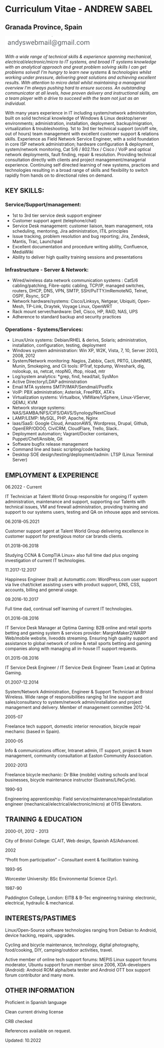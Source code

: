 # Curriculum Vitae - ANDREW SABEL
##	Granada Province, Spain
![Send me a message to](/AGaddy.png)

_With a wide range of technical skills & experience spanning mechanical, electrical/electronic/micro to IT systems, and broad IT systems knowledge with an analytical approach and great problem solving skills I can get problems solved! I’m hungry to learn new systems & technologies whilst working under pressure, delivering great solutions and achieving excellent results. With attention to micro detail whilst maintaining a managerial overview I’m always pushing hard to ensure success. An outstanding communicator at all levels, have proven delivery and instructional skills, am a team player with a drive to succeed with the team not just as an individual._

With many years experience in IT including system/network administration, built on solid technical knowledge of Windows & Linux desktop/server environments; administration, installation, deployment, backup/migration, virtualization & troubleshooting.  1st to 3rd tier technical support (on/off site, out of hours) team management with excellent customer support & relations skills. Experience as Field Network Service Engineer, with a solid foundation in core ISP network administration; hardware configuration & deployment, system/network monitoring, Cat 5/6 / 802.11xx / Cisco / VoIP and optical network deployments, fault finding, repair & resolution. Providing technical consultation directly with clients and project management/managerial experience. Continuing self directed learning of new systems, practices and technologies resulting in a broad range of skills and flexibility to switch rapidly from hands on to directional roles on demand.

## KEY SKILLS:

### Service/Support/management:
* 1st to 3rd tier service desk support engineer
* Customer support agent (telephone/chat)
* Service Desk management: customer liaison, team management, rota scheduling, mentoring, Jira administration, ITIL principles
* Issue tracking, problem resolution and bug reporting; Jira, Zendesk, Mantis, Trac, Launchpad
* Excellent documentation and procedure writing ability, Confluence, MediaWiki
* Ability to deliver high quality training sessions and presentations

### Infrastructure - Server & Network:
* Wired/wireless data network communication systems : Cat5/6 cabling/patching, Fibre-optic cabling, TCP/IP, managed switches, routers, DHCP, DNS, VPN, SMTP, SSH/PuTTY/mRemoteNG, Telnet, OSPF, Rsync, SCP
* Network hardware/systems: Cisco/Linksys, Netgear, Ubiquiti, Open-Mesh, TP-Link, Draytek, Voyage Linux, OpenWRT
* Rack mount server/hardware: Dell, Cisco, HP, RAID, NAS, UPS
* Adherence to standard backup and security practices 

### Operations - Systems/Services:
* Linux/Unix systems: Debian/RHEL & derivs, Solaris; administration, installation, configuration, testing, deployment
* Windows system administration: Win XP, W2K, Vista, 7, 10, Server 2003, 2008, 2012
* System/Network monitoring: Nagios, Zabbix, Cacti, PRTG, LibreNMS, Munin, Smokeping, and Cli tools: IPTraf, tcpdump, Wireshark, dig, nslookup, ss, netcat, ntopNG, iftop, nload, mtr
* Log/system analytics: *grep, find, head/tail, SysMon
* Active Directory/LDAP administration
* Email MTA systems SMTP/IMAP/Sendmail/Postfix
* VoIP: PBX administration;  Asterisk, FreePBX, ATA's
* Virtualization systems: Virtualbox, VMWare/VSphere, Linux-VServer, QEMU, KVM
* Network storage systems: NAS/SAMBA/NFS/CIFS/DAVS/Synology/NextCloud
* LAMP/LEMP: MySQL, PHP, Apache, Nginx
* Iaas/SaaS: Google Cloud, AmazonAWS, Wordpress, Drupal, Github, OpenERP/ODOO, CiviCRM, CloudFlare, Trello, Slack..
* Deployment automation; Vagrant/Docker containers, Puppet/Chef/Ansible, Git
* Software bugfix release management
* Command line and basic scripting/code hacking
* Desktop SOE design/testing/deployment/admin: LTSP (Linux Terminal Server)

## EMPLOYMENT & EXPERIENCE

06.2022 - Current 

IT Technician at Talent World Group responsible for ongoing IT system administration, maintenance and support, supporting our Talents with technical issues, VM and firewall administration, providing training and support to our systems users, testing and QA on inhouse apps and services. 

06.2018-05.2021 

Customer support agent at Talent World Group delivering excellence in customer support for prestigious motor car brands clients.

01.2018-06.2018

Studying CCNA & CompTIA Linux+ also full time dad plus ongoing investigation of current IT technologies.

11.2017-12.2017

Happiness Engineer (trail) at Automattic.com: WordPress.com user support via live chat/ticket assisting users with product support, DNS, CSS, accounts, billing and general usage.

09.2016-10.2017

Full time dad, continual self learning of current IT technologies.

01.2016-08.2016

IT Service Desk Manager at Optima Gaming: B2B online and retail sports betting and gaming system & services provider: MarginMaker2/WARP Web/mobile website, liveodds streaming. Ensuring high quality support and assistance to global network of online & retail sports betting and gaming companies along with managing all in-house IT support requests.

01.2015-08.2016

IT Service Desk Engineer / IT Service Desk Engineer Team Lead at Optima Gaming.

01.2007-12.2014

System/Network Administration, Engineer & Support Technician at Bristol Wireless. Wide range of responsibilities ranging 1st line support and sales/consultancy to system/network admin/installation and project management and delivery. Member of management committee 2012-14.

2005-07

Freelance tech support, domestic interior renovation, bicycle repair mechanic (based in Spain).

2000-05

Info & communications officer, Intranet admin, IT support, project & team management, community consultation at Easton Community Association.

2002-2013

Freelance bicycle mechanic: Dr Bike (mobile) visiting schools and local businesses, bicycle maintenance instructor (Sustrans/LifeCycle).

1990-93

Engineering apprenticeship: Field service/maintenance/repair/installation engineer (mechanical/electrical/electronic/micro) at OTIS Elevators.



## TRAINING & EDUCATION

2000-01, 2012 - 2013

City of Bristol College: CLAIT, Web design, Spanish AS/Advanced.

2002

“Profit from participation” – Consultant event & facilitation training.

1993-95

Worcester University: BSc Environmental Science (2yr).

1987-90

Paddington College, London: EITB & B-Tec engineering training: electronic, electrical, hydraulic & mechanical.


## INTERESTS/PASTIMES

Linux/Open-Source software technologies ranging from Debian to Android, device hacking, repairs, upgrades.

Cycling and bicycle maintenance, technology, digital photography, food/cooking, DIY, camping/outdoor activities, travel.

Active member of online tech support forums: MEPIS Linux support forums moderator, Ubuntu support forum member since 2006, XDA-developers (Android): Android ROM alpha/beta tester and Android OTT box support forum contributor and many more.

## OTHER INFORMATION

Proficient in Spanish language

Clean current driving license

CRB checked

References available on request.



Updated: 10.2022

